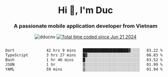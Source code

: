 <h1 align="center">
  Hi 👋, I'm  Duc</h1>
<h3 align="center">A passionate mobile application developer from Vietnam</h3>  
  
<p align="center"> <img src="https://komarev.com/ghpvc/?username=dducnv&label=Profile%20views&color=0e75b6&style=flat" alt="dducnv" /> 
<a href="https://wakatime.com/@4d2a2cd9-1bcb-4dd1-84a4-dce128a35137"><img src="https://wakatime.com/badge/user/4d2a2cd9-1bcb-4dd1-84a4-dce128a35137.svg" alt="Total time coded since Jun 21 2024" /></a>
</p>  

<div style="width: 100vw; overflow-x: auto; flex:center">
  <!--START_SECTION:waka-->

```txt
Dart              42 hrs 9 mins   ████████████████████▓░░░░   83.22 %
TypeScript        3 hrs 27 mins   █▓░░░░░░░░░░░░░░░░░░░░░░░   06.83 %
Bash              1 hr 46 mins    █░░░░░░░░░░░░░░░░░░░░░░░░   03.52 %
JSON              1 hr            ▒░░░░░░░░░░░░░░░░░░░░░░░░   01.99 %
YAML              59 mins         ▒░░░░░░░░░░░░░░░░░░░░░░░░   01.94 %
```

<!--END_SECTION:waka-->
</div>




  
